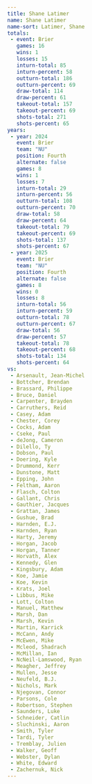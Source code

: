 ```yaml
---
title: Shane Latimer
name: Shane Latimer
name-sort: Latimer, Shane
totals:
 - event: Brier
   games: 16
   wins: 1
   losses: 15
   inturn-total: 85
   inturn-percent: 58
   outturn-total: 186
   outturn-percent: 69
   draw-total: 114
   draw-percent: 61
   takeout-total: 157
   takeout-percent: 69
   shots-total: 271
   shots-percent: 65
years:
 - year: 2024
   event: Brier
   team: "NU"
   position: Fourth
   alternate: false
   games: 8
   wins: 1
   losses: 7
   inturn-total: 29
   inturn-percent: 56
   outturn-total: 108
   outturn-percent: 70
   draw-total: 58
   draw-percent: 64
   takeout-total: 79
   takeout-percent: 69
   shots-total: 137
   shots-percent: 67
 - year: 2025
   event: Brier
   team: "NU"
   position: Fourth
   alternate: false
   games: 8
   wins: 0
   losses: 8
   inturn-total: 56
   inturn-percent: 59
   outturn-total: 78
   outturn-percent: 67
   draw-total: 56
   draw-percent: 57
   takeout-total: 78
   takeout-percent: 68
   shots-total: 134
   shots-percent: 64
vs:
 - Arsenault, Jean-Michel
 - Bottcher, Brendan
 - Brassard, Philippe
 - Bruce, Daniel
 - Carpenter, Brayden
 - Carruthers, Reid
 - Casey, Adam
 - Chester, Corey
 - Cocks, Adam
 - Cseke, Paul
 - deJong, Cameron
 - Dilello, Ty
 - Dobson, Paul
 - Doering, Kyle
 - Drummond, Kerr
 - Dunstone, Matt
 - Epping, John
 - Feltham, Aaron
 - Flasch, Colton
 - Gallant, Chris
 - Gauthier, Jacques
 - Grattan, James
 - Gushue, Brad
 - Harnden, E.J.
 - Harnden, Ryan
 - Harty, Jeremy
 - Horgan, Jacob
 - Horgan, Tanner
 - Horvath, Alex
 - Kennedy, Glen
 - Kingsbury, Adam
 - Koe, Jamie
 - Koe, Kevin
 - Krats, Joel
 - Libbus, Mike
 - Lott, Colton
 - Manuel, Matthew
 - Marsh, Dan
 - Marsh, Kevin
 - Martin, Karrick
 - McCann, Andy
 - McEwen, Mike
 - Mcleod, Shadrach
 - McMillan, Ian
 - NcNeil-Lamswood, Ryan
 - Meagher, Jeffrey
 - Mullen, Jesse
 - Neufeld, B.J.
 - Nichols, Mark
 - Njegovan, Connor
 - Parsons, Cole
 - Robertson, Stephen
 - Saunders, Luke
 - Schneider, Catlin
 - Sluchinski, Aaron
 - Smith, Tyler
 - Tardi, Tyler
 - Tremblay, Julien
 - Walker, Geoff
 - Webster, Dylan
 - White, Edward
 - Zachernuk, Nick
---
```

